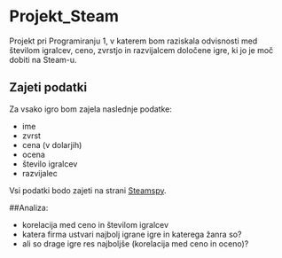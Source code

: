 # Projekt_Steam

Projekt pri Programiranju 1, v katerem bom raziskala odvisnosti med številom igralcev, ceno, zvrstjo in razvijalcem določene igre, ki jo je moč dobiti na Steam-u.

## Zajeti podatki
Za vsako igro bom zajela naslednje podatke:

* ime
* zvrst
* cena (v dolarjih)
* ocena
* število igralcev
* razvijalec

Vsi podatki bodo zajeti na strani [Steamspy](http://steamspy.com/).

##Analiza:

* korelacija med ceno in številom igralcev
* katera firma ustvari najbolj igrane igre in katerega žanra so?
* ali so drage igre res najboljše (korelacija med ceno in oceno)?
